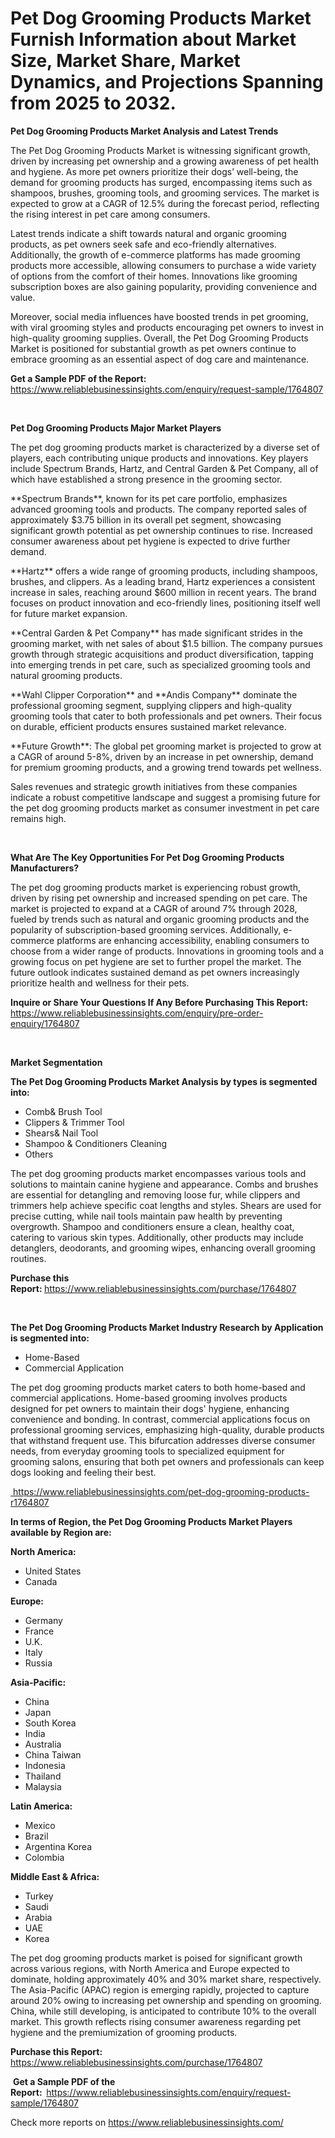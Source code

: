 <p><h1>Pet Dog Grooming Products Market Furnish Information about Market Size, Market Share, Market Dynamics, and Projections Spanning from 2025 to 2032.</h1></p><p><strong>Pet Dog Grooming Products Market Analysis and Latest Trends</strong></p>
<p><p>The Pet Dog Grooming Products Market is witnessing significant growth, driven by increasing pet ownership and a growing awareness of pet health and hygiene. As more pet owners prioritize their dogs’ well-being, the demand for grooming products has surged, encompassing items such as shampoos, brushes, grooming tools, and grooming services. The market is expected to grow at a CAGR of 12.5% during the forecast period, reflecting the rising interest in pet care among consumers.</p><p>Latest trends indicate a shift towards natural and organic grooming products, as pet owners seek safe and eco-friendly alternatives. Additionally, the growth of e-commerce platforms has made grooming products more accessible, allowing consumers to purchase a wide variety of options from the comfort of their homes. Innovations like grooming subscription boxes are also gaining popularity, providing convenience and value.</p><p>Moreover, social media influences have boosted trends in pet grooming, with viral grooming styles and products encouraging pet owners to invest in high-quality grooming supplies. Overall, the Pet Dog Grooming Products Market is positioned for substantial growth as pet owners continue to embrace grooming as an essential aspect of dog care and maintenance.</p></p>
<p><strong>Get a Sample PDF of the Report:&nbsp;</strong> <a href="https://www.reliablebusinessinsights.com/enquiry/request-sample/1764807?utm_campaign=2317&utm_medium=2&utm_source=Github&utm_content=ia&utm_term=09022025&utm_id=pet-dog-grooming-products">https://www.reliablebusinessinsights.com/enquiry/request-sample/1764807</a></p>
<p>&nbsp;</p>
<p><strong>Pet Dog Grooming Products Major Market Players</strong></p>
<p><p>The pet dog grooming products market is characterized by a diverse set of players, each contributing unique products and innovations. Key players include Spectrum Brands, Hartz, and Central Garden & Pet Company, all of which have established a strong presence in the grooming sector. </p><p>**Spectrum Brands**, known for its pet care portfolio, emphasizes advanced grooming tools and products. The company reported sales of approximately $3.75 billion in its overall pet segment, showcasing significant growth potential as pet ownership continues to rise. Increased consumer awareness about pet hygiene is expected to drive further demand.</p><p>**Hartz** offers a wide range of grooming products, including shampoos, brushes, and clippers. As a leading brand, Hartz experiences a consistent increase in sales, reaching around $600 million in recent years. The brand focuses on product innovation and eco-friendly lines, positioning itself well for future market expansion.</p><p>**Central Garden & Pet Company** has made significant strides in the grooming market, with net sales of about $1.5 billion. The company pursues growth through strategic acquisitions and product diversification, tapping into emerging trends in pet care, such as specialized grooming tools and natural grooming products.</p><p>**Wahl Clipper Corporation** and **Andis Company** dominate the professional grooming segment, supplying clippers and high-quality grooming tools that cater to both professionals and pet owners. Their focus on durable, efficient products ensures sustained market relevance.</p><p>**Future Growth**: The global pet grooming market is projected to grow at a CAGR of around 5-8%, driven by an increase in pet ownership, demand for premium grooming products, and a growing trend towards pet wellness.</p><p>Sales revenues and strategic growth initiatives from these companies indicate a robust competitive landscape and suggest a promising future for the pet dog grooming products market as consumer investment in pet care remains high.</p></p>
<p>&nbsp;</p>
<p><strong>What Are The Key Opportunities For Pet Dog Grooming Products Manufacturers?</strong></p>
<p><p>The pet dog grooming products market is experiencing robust growth, driven by rising pet ownership and increased spending on pet care. The market is projected to expand at a CAGR of around 7% through 2028, fueled by trends such as natural and organic grooming products and the popularity of subscription-based grooming services. Additionally, e-commerce platforms are enhancing accessibility, enabling consumers to choose from a wider range of products. Innovations in grooming tools and a growing focus on pet hygiene are set to further propel the market. The future outlook indicates sustained demand as pet owners increasingly prioritize health and wellness for their pets.</p></p>
<p><strong>Inquire or Share Your Questions If Any Before Purchasing This Report:</strong> <a href="https://www.reliablebusinessinsights.com/enquiry/pre-order-enquiry/1764807?utm_campaign=2317&utm_medium=2&utm_source=Github&utm_content=ia&utm_term=09022025&utm_id=pet-dog-grooming-products">https://www.reliablebusinessinsights.com/enquiry/pre-order-enquiry/1764807</a></p>
<p>&nbsp;</p>
<p><strong>Market Segmentation</strong></p>
<p><strong>The Pet Dog Grooming Products Market Analysis by types is segmented into:</strong></p>
<p><ul><li>Comb& Brush Tool</li><li>Clippers & Trimmer Tool</li><li>Shears& Nail Tool</li><li>Shampoo & Conditioners Cleaning</li><li>Others</li></ul></p>
<p><p>The pet dog grooming products market encompasses various tools and solutions to maintain canine hygiene and appearance. Combs and brushes are essential for detangling and removing loose fur, while clippers and trimmers help achieve specific coat lengths and styles. Shears are used for precise cutting, while nail tools maintain paw health by preventing overgrowth. Shampoo and conditioners ensure a clean, healthy coat, catering to various skin types. Additionally, other products may include detanglers, deodorants, and grooming wipes, enhancing overall grooming routines.</p></p>
<p><strong>Purchase this Report:&nbsp;</strong><a href="https://www.reliablebusinessinsights.com/purchase/1764807?utm_campaign=2317&utm_medium=2&utm_source=Github&utm_content=ia&utm_term=09022025&utm_id=pet-dog-grooming-products">https://www.reliablebusinessinsights.com/purchase/1764807</a></p>
<p>&nbsp;</p>
<p><strong>The Pet Dog Grooming Products Market Industry Research by Application is segmented into:</strong></p>
<p><ul><li>Home-Based</li><li>Commercial Application</li></ul></p>
<p><p>The pet dog grooming products market caters to both home-based and commercial applications. Home-based grooming involves products designed for pet owners to maintain their dogs' hygiene, enhancing convenience and bonding. In contrast, commercial applications focus on professional grooming services, emphasizing high-quality, durable products that withstand frequent use. This bifurcation addresses diverse consumer needs, from everyday grooming tools to specialized equipment for grooming salons, ensuring that both pet owners and professionals can keep dogs looking and feeling their best.</p></p>
<p><a href="https://www.reliablebusinessinsights.com/pet-dog-grooming-products-r1764807?utm_campaign=2317&utm_medium=2&utm_source=Github&utm_content=ia&utm_term=09022025&utm_id=pet-dog-grooming-products">&nbsp;https://www.reliablebusinessinsights.com/pet-dog-grooming-products-r1764807</a></p>
<p><strong>In terms of Region, the Pet Dog Grooming Products Market Players available by Region are:</strong></p>
<p>
    <p> <strong> North America: </strong>
        <ul>
            <li>United States</li>
            <li>Canada</li>
        </ul>
        </p> 
    <p> <strong> Europe: </strong>
        <ul>
            <li>Germany</li>
            <li>France</li>
            <li>U.K.</li>
            <li>Italy</li>
            <li>Russia</li>
        </ul>
        </p> 
    <p> <strong> Asia-Pacific: </strong>
        <ul>
            <li>China</li>
            <li>Japan</li>
            <li>South Korea</li>
            <li>India</li>
            <li>Australia</li>
            <li>China Taiwan</li>
            <li>Indonesia</li>
            <li>Thailand</li>
            <li>Malaysia</li>
        </ul>
        </p> 
    <p> <strong> Latin America: </strong>
        <ul>
            <li>Mexico</li>
            <li>Brazil</li>
            <li>Argentina Korea</li>
            <li>Colombia</li>
        </ul>
        </p> 
    <p> <strong> Middle East & Africa: </strong>
        <ul>
            <li>Turkey</li>
            <li>Saudi</li>
            <li>Arabia</li>
            <li>UAE</li>
            <li>Korea</li>
        </ul>
    </p>
    </p>
<p><p>The pet dog grooming products market is poised for significant growth across various regions, with North America and Europe expected to dominate, holding approximately 40% and 30% market share, respectively. The Asia-Pacific (APAC) region is emerging rapidly, projected to capture around 20% owing to increasing pet ownership and spending on grooming. China, while still developing, is anticipated to contribute 10% to the overall market. This growth reflects rising consumer awareness regarding pet hygiene and the premiumization of grooming products.</p></p>
<p><strong>Purchase this Report: </strong><a href="https://www.reliablebusinessinsights.com/purchase/1764807?utm_campaign=2317&utm_medium=2&utm_source=Github&utm_content=ia&utm_term=09022025&utm_id=pet-dog-grooming-products">https://www.reliablebusinessinsights.com/purchase/1764807</a></p>
<p>&nbsp;<strong>Get a Sample PDF of the Report:&nbsp;&nbsp;</strong><a href="https://www.reliablebusinessinsights.com/enquiry/request-sample/1764807?utm_campaign=2317&utm_medium=2&utm_source=Github&utm_content=ia&utm_term=09022025&utm_id=pet-dog-grooming-products">https://www.reliablebusinessinsights.com/enquiry/request-sample/1764807</a></p>
<p><strong></strong></p>
<p>Check more reports on <a href="https://www.reliablebusinessinsights.com/?utm_campaign=2317&utm_medium=2&utm_source=Github&utm_content=ia&utm_term=09022025&utm_id=pet-dog-grooming-products">https://www.reliablebusinessinsights.com/</a></p>